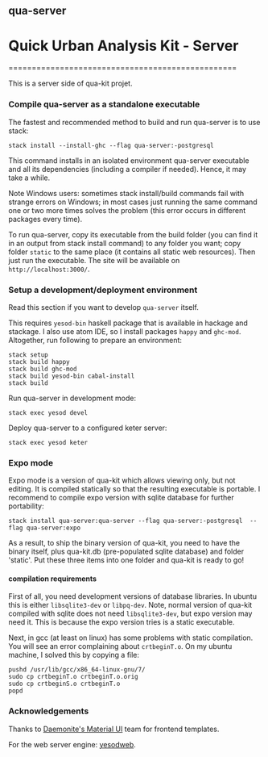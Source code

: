 ## qua-server
# Quick Urban Analysis Kit - Server
=================================================

This is a server side of qua-kit projet.


### Compile qua-server as a standalone executable

The fastest and recommended method to build and run qua-server is to use stack:
```
stack install --install-ghc --flag qua-server:-postgresql
```
This command installs in an isolated environment qua-server executable and all its dependencies (including a compiler if needed).
Hence, it may take a while.

Note Windows users: sometimes stack install/build commands fail with strange errors on Windows;
in most cases just running the same command one or two more times solves the problem
(this error occurs in different packages every time).

To run qua-server, copy its executable from the build folder (you can find it in an output from stack install command)
to any folder you want; copy folder `static` to the same place (it contains all static web resources).
Then just run the executable.
The site will be available on `http://localhost:3000/`.


### Setup a development/deployment environment

Read this section if you want to develop `qua-server` itself.

This requires `yesod-bin` haskell package that is available in hackage and stackage.
I also use atom IDE, so I install packages `happy` and `ghc-mod`.
Altogether, run following to prepare an environment:
```
stack setup
stack build happy
stack build ghc-mod
stack build yesod-bin cabal-install
stack build
```

Run qua-server in development mode:
```
stack exec yesod devel
```

Deploy qua-server to a configured keter server:
```
stack exec yesod keter
```

### Expo mode

Expo mode is a version of qua-kit which allows viewing only, but not editing.
It is compiled statically so that the resulting executable is portable.
I recommend to compile expo version with sqlite database for further portability:
```
stack install qua-server:qua-server --flag qua-server:-postgresql  --flag qua-server:expo
```
As a result, to ship the binary version of qua-kit, you need to have the binary itself,
plus qua-kit.db (pre-populated sqlite database) and folder 'static'.
Put these three items into one folder and qua-kit is ready to go!

#### compilation requirements

First of all, you need development versions of database libraries.
In ubuntu this is either `libsqlite3-dev` or `libpq-dev`.
Note, normal version of qua-kit compiled with sqlite does not need `libsqlite3-dev`,
but expo version may need it.
This is because the expo version tries is a static executable.

Next, in gcc (at least on linux) has some problems with static compilation.
You will see an error complaining about `crtbeginT.o`.
On my ubuntu machine, I solved this by copying a file:
```
pushd /usr/lib/gcc/x86_64-linux-gnu/7/
sudo cp crtbeginT.o crtbeginT.o.orig
sudo cp crtbeginS.o crtbeginT.o
popd
```



### Acknowledgements

Thanks to [Daemonite's Material UI](https://github.com/Daemonite/material) team for frontend templates.

For the web server engine: [yesodweb](http://www.yesodweb.com/).
